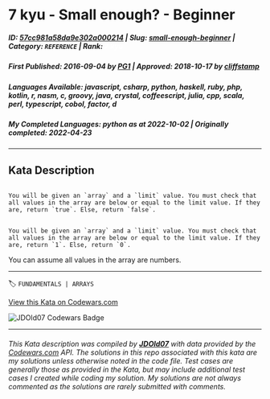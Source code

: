 # 7 kyu - Small enough? - Beginner

##### **ID**: [57cc981a58da9e302a000214](https://www.codewars.com/kata/57cc981a58da9e302a000214) | **Slug**: [small-enough-beginner](https://www.codewars.com/kata/57cc981a58da9e302a000214) | **Category**: `REFERENCE` | **Rank**: <span style="color:white">7 kyu</span>

##### **First Published**: 2016-09-04 ***by*** [PG1](https://www.codewars.com/users/PG1) | **Approved**: 2018-10-17 ***by*** [cliffstamp](https://www.codewars.com/users/cliffstamp)

##### **Languages Available**: javascript, csharp, python, haskell, ruby, php, kotlin, r, nasm, c, groovy, java, crystal, coffeescript, julia, cpp, scala, perl, typescript, cobol, factor, d

##### **My Completed Languages**: python ***as at*** 2022-10-02 | **Originally completed**: 2022-04-23

---

## Kata Description


```if-not:perl

You will be given an `array` and a `limit` value. You must check that all values in the array are below or equal to the limit value. If they are, return `true`. Else, return `false`.

```



```if:perl

You will be given an `array` and a `limit` value. You must check that all values in the array are below or equal to the limit value. If they are, return `1`. Else, return `0`.

```

You can assume all values in the array are numbers.

---


🏷 `FUNDAMENTALS | ARRAYS`


[View this Kata on Codewars.com](https://www.codewars.com/kata/57cc981a58da9e302a000214)

![](https://www.codewars.com/users/jdold07/badges/large "JDOld07 Codewars Badge")

---

###### *This Kata description was compiled by [**JDOld07**](https://tpstech.dev) with data provided by the [Codewars.com](https://www.codewars.com) API.  The solutions in this repo associated with this kata are my solutions unless otherwise noted in the code file.  Test cases are generally those as provided in the Kata, but may include additional test cases I created while coding my solution.  My solutions are not always commented as the solutions are rarely submitted with comments.*
